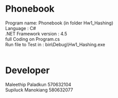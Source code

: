 # Phonebook 
Program name: Phonebook (in folder  Hw1_Hashing) <br>
Language : C# <br>
.NET Framework version : 4.5 <br>
full Coding on Program.cs <br>
Run file to Test in : bin\Debug\Hw1_Hashing.exe <br>
<br>
# Developer
Maleethip Paladkun 570632104 <br>
Supiluck Manokiang 580632077
